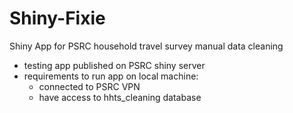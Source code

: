 # Shiny-Fixie

Shiny App for PSRC household travel survey manual data cleaning

- testing app published on PSRC shiny server
- requirements to run app on local machine: 
  - connected to PSRC VPN 
  - have access to hhts_cleaning database
